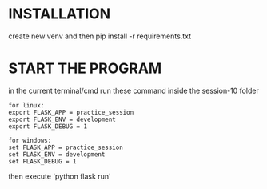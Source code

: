 # INSTALLATION
create new venv and then pip install -r requirements.txt

# START THE PROGRAM
in the current terminal/cmd run these command inside the session-10 folder

```jupyter
for linux:
export FLASK_APP = practice_session
export FLASK_ENV = development
export FLASK_DEBUG = 1

for windows:
set FLASK_APP = practice_session
set FLASK_ENV = development
set FLASK_DEBUG = 1
```

then execute 'python flask run'